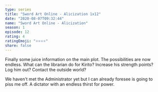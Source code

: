 ```yaml
--- 
type: series 
title: "Sword Art Online - Alicization 1x12" 
date: "2020-08-07T09:32:44" 
name: "Sword Art Online - Alicization" 
season: 1 
episode: 12 
rating: 4 
ratingEmoji: "⭐️⭐️⭐️⭐️" 
share: false 
---
```


Finally some juice information on the main plot. The possibilities are now endless. What can the librarian do for Kirito? Increase his strength points? Log him out? Contact the outside world?

We haven't met the Administrator yet but I can already foresee is going to piss me off. A dictator with an endless thirst for power. 
